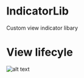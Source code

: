# IndicatorLib
Custom view indicator libary
# View lifecyle
![alt text](https://i.imgur.com/A6wI9Ld.png)

